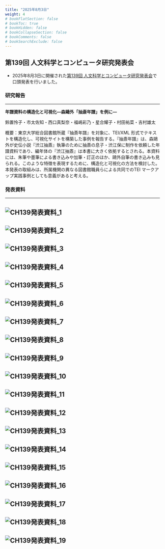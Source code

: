 ```yaml
---
title: "2025年8月3日"
weight: 4
# bookFlatSection: false
# bookToc: true
# bookHidden: false
# bookCollapseSection: false
# bookComments: false
# bookSearchExclude: false
---
```

## 第139回 人文科学とコンピュータ研究発表会
* 2025年8月3日に開催された[第139回 人文科学とコンピュータ研究発表会](https://www.jinmoncom.jp/?CH139)で口頭発表を行いました。


### **研究報告**
---
**年譜資料の構造化と可視化―森鷗外「抽斎年譜」を例に―**

鈴置怜子・市太佐知・西口真梨奈・福嶋彩乃・星合耀子・村田祐菜・吉村雄太

概要：東京大学総合図書館所蔵『抽斎年譜』を対象に、TEI/XML 形式でテキストを構造化し、可視化サイトを構築した事例を報告する。『抽斎年譜』は、森鷗外が史伝小説『渋江抽斎』執筆のために抽斎の息子・渋江保に制作を依頼した年譜資料であり、編年体の『渋江抽斎』は本書に大きく依拠するとされる。本資料には、朱筆や墨筆による書き込みや加筆・訂正のほか、鷗外自筆の書き込みも見られる。このような特徴を表現するために、構造化と可視化の方法を検討した。本発表の取組みは、所属機関の異なる図書館職員らによる共同でのTEI マークアップ実践事例としても意義があると考える。

### **発表資料**
---
![CH139発表資料_1](CH139_chusai_1.jpg)
---
![CH139発表資料_2](CH139_chusai_2.jpg)
---
![CH139発表資料_3](CH139_chusai_3.jpg)
---
![CH139発表資料_4](CH139_chusai_4.jpg)
---
![CH139発表資料_5](CH139_chusai_5.jpg)
---
![CH139発表資料_6](CH139_chusai_6.jpg)
---
![CH139発表資料_7](CH139_chusai_7.jpg)
---
![CH139発表資料_8](CH139_chusai_8.jpg)
---
![CH139発表資料_9](CH139_chusai_9.jpg)
---
![CH139発表資料_10](CH139_chusai_10.jpg)
---
![CH139発表資料_11](CH139_chusai_11.jpg)
---
![CH139発表資料_12](CH139_chusai_12.jpg)
---
![CH139発表資料_13](CH139_chusai_13.jpg)
---
![CH139発表資料_14](CH139_chusai_14.jpg)
---
![CH139発表資料_15](CH139_chusai_15.jpg)
---
![CH139発表資料_16](CH139_chusai_16.jpg)
---
![CH139発表資料_17](CH139_chusai_17.jpg)
---
![CH139発表資料_18](CH139_chusai_18.jpg)
---
![CH139発表資料_19](CH139_chusai_19.jpg)
---
